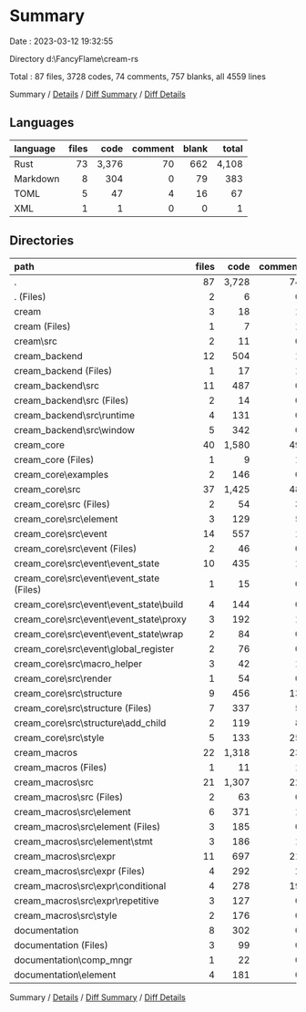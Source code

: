 # Summary

Date : 2023-03-12 19:32:55

Directory d:\\FancyFlame\\cream-rs

Total : 87 files,  3728 codes, 74 comments, 757 blanks, all 4559 lines

Summary / [Details](details.md) / [Diff Summary](diff.md) / [Diff Details](diff-details.md)

## Languages
| language | files | code | comment | blank | total |
| :--- | ---: | ---: | ---: | ---: | ---: |
| Rust | 73 | 3,376 | 70 | 662 | 4,108 |
| Markdown | 8 | 304 | 0 | 79 | 383 |
| TOML | 5 | 47 | 4 | 16 | 67 |
| XML | 1 | 1 | 0 | 0 | 1 |

## Directories
| path | files | code | comment | blank | total |
| :--- | ---: | ---: | ---: | ---: | ---: |
| . | 87 | 3,728 | 74 | 757 | 4,559 |
| . (Files) | 2 | 6 | 0 | 3 | 9 |
| cream | 3 | 18 | 1 | 7 | 26 |
| cream (Files) | 1 | 7 | 1 | 3 | 11 |
| cream\\src | 2 | 11 | 0 | 4 | 15 |
| cream_backend | 12 | 504 | 1 | 116 | 621 |
| cream_backend (Files) | 1 | 17 | 1 | 5 | 23 |
| cream_backend\\src | 11 | 487 | 0 | 111 | 598 |
| cream_backend\\src (Files) | 2 | 14 | 0 | 6 | 20 |
| cream_backend\\src\\runtime | 4 | 131 | 0 | 33 | 164 |
| cream_backend\\src\\window | 5 | 342 | 0 | 72 | 414 |
| cream_core | 40 | 1,580 | 49 | 326 | 1,955 |
| cream_core (Files) | 1 | 9 | 1 | 3 | 13 |
| cream_core\\examples | 2 | 146 | 0 | 35 | 181 |
| cream_core\\src | 37 | 1,425 | 48 | 288 | 1,761 |
| cream_core\\src (Files) | 2 | 54 | 3 | 15 | 72 |
| cream_core\\src\\element | 3 | 129 | 5 | 24 | 158 |
| cream_core\\src\\event | 14 | 557 | 1 | 121 | 679 |
| cream_core\\src\\event (Files) | 2 | 46 | 0 | 15 | 61 |
| cream_core\\src\\event\\event_state | 10 | 435 | 1 | 84 | 520 |
| cream_core\\src\\event\\event_state (Files) | 1 | 15 | 0 | 4 | 19 |
| cream_core\\src\\event\\event_state\\build | 4 | 144 | 0 | 29 | 173 |
| cream_core\\src\\event\\event_state\\proxy | 3 | 192 | 1 | 31 | 224 |
| cream_core\\src\\event\\event_state\\wrap | 2 | 84 | 0 | 20 | 104 |
| cream_core\\src\\event\\global_register | 2 | 76 | 0 | 22 | 98 |
| cream_core\\src\\macro_helper | 3 | 42 | 1 | 11 | 54 |
| cream_core\\src\\render | 1 | 54 | 0 | 8 | 62 |
| cream_core\\src\\structure | 9 | 456 | 13 | 82 | 551 |
| cream_core\\src\\structure (Files) | 7 | 337 | 5 | 64 | 406 |
| cream_core\\src\\structure\\add_child | 2 | 119 | 8 | 18 | 145 |
| cream_core\\src\\style | 5 | 133 | 25 | 27 | 185 |
| cream_macros | 22 | 1,318 | 23 | 228 | 1,569 |
| cream_macros (Files) | 1 | 11 | 1 | 4 | 16 |
| cream_macros\\src | 21 | 1,307 | 22 | 224 | 1,553 |
| cream_macros\\src (Files) | 2 | 63 | 0 | 10 | 73 |
| cream_macros\\src\\element | 6 | 371 | 1 | 69 | 441 |
| cream_macros\\src\\element (Files) | 3 | 185 | 0 | 33 | 218 |
| cream_macros\\src\\element\\stmt | 3 | 186 | 1 | 36 | 223 |
| cream_macros\\src\\expr | 11 | 697 | 21 | 113 | 831 |
| cream_macros\\src\\expr (Files) | 4 | 292 | 2 | 44 | 338 |
| cream_macros\\src\\expr\\conditional | 4 | 278 | 19 | 49 | 346 |
| cream_macros\\src\\expr\\repetitive | 3 | 127 | 0 | 20 | 147 |
| cream_macros\\src\\style | 2 | 176 | 0 | 32 | 208 |
| documentation | 8 | 302 | 0 | 77 | 379 |
| documentation (Files) | 3 | 99 | 0 | 19 | 118 |
| documentation\\comp_mngr | 1 | 22 | 0 | 7 | 29 |
| documentation\\element | 4 | 181 | 0 | 51 | 232 |

Summary / [Details](details.md) / [Diff Summary](diff.md) / [Diff Details](diff-details.md)